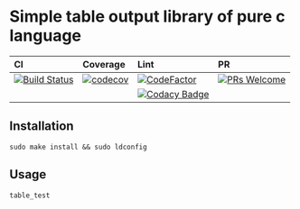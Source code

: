 # Simple table output library of pure c language

|CI|Coverage|Lint|PR|
|:--|:--|:--|:--|
|[![Build Status](https://travis-ci.com/Shylock-Hg/table.c.svg?branch=master)](https://travis-ci.com/Shylock-Hg/table.c)|[![codecov](https://codecov.io/gh/Shylock-Hg/table.c/branch/master/graph/badge.svg)](https://codecov.io/gh/Shylock-Hg/table.c)|[![CodeFactor](https://www.codefactor.io/repository/github/shylock-hg/mqttor/badge)](https://www.codefactor.io/repository/github/shylock-hg/mqttor)|[![PRs Welcome](https://img.shields.io/badge/PRs-welcome-brightgreen.svg?style=flat-square)](http://makeapullrequest.com)|
|||[![Codacy Badge](https://api.codacy.com/project/badge/Grade/fbebbb1ee20645369fac4d92ef5120d5)](https://www.codacy.com/app/Shylock-Hg/table.c?utm_source=github.com&amp;utm_medium=referral&amp;utm_content=Shylock-Hg/table.c&amp;utm_campaign=Badge_Grade)||

## Installation

`sudo make install && sudo ldconfig`

## Usage

`table_test`
